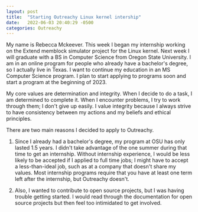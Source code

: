 ```yaml
---
layout: post
title:  "Starting Outreachy Linux kernel intership"
date:   2022-06-03 20:40:29 -0500
categories: Outreachy
---
```

My name is Rebecca Mckeever. This week I began my internship working on the Extend memblock simulator project for the Linux kernel. Next week I will graduate with a BS in Computer Science from Oregon State University. I am in an online program for people who already have a bachelor's degree, so I actually live in Texas. I want to continue my education in an MS Computer Science program. I plan to start applying to programs soon and start a program at the beginning of 2023.

My core values are determination and integrity. When I decide to do a task, I am determined to complete it. When I encounter problems, I try to work through them; I don't give up easily. I value integrity because I always strive to have consistency between my actions and my beliefs and ethical principles.

There are two main reasons I decided to apply to Outreachy.

1. Since I already had a bachelor's degree, my program at OSU has only lasted 1.5 years. I didn't take advantage of the one summer during that time to get an internship. Without internship experience, I would be less likely to be accepted if I applied to full time jobs; I might have to accept a less-than-ideal job, such as at a company that doesn't share my values. Most internship programs require that you have at least one term left after the internship, but Outreachy doesn't.

2. Also, I wanted to contribute to open source projects, but I was having trouble getting started. I would read through the documentation for open source projects but then feel too intimidated to get involved.
